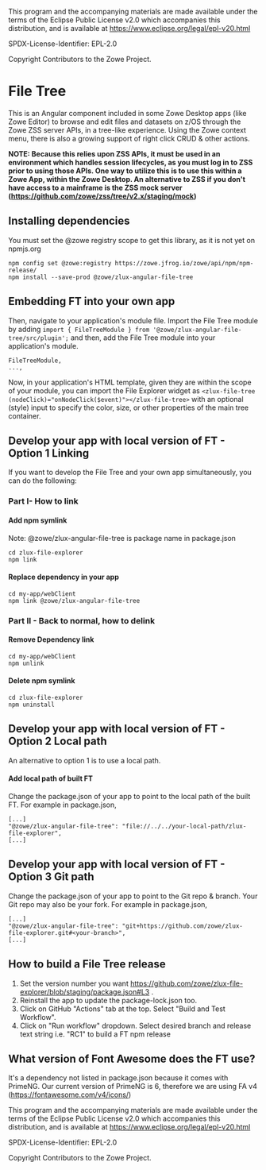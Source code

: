This program and the accompanying materials are
made available under the terms of the Eclipse Public License v2.0 which accompanies
this distribution, and is available at https://www.eclipse.org/legal/epl-v20.html

SPDX-License-Identifier: EPL-2.0

Copyright Contributors to the Zowe Project.
# File Tree

This is an Angular component included in some Zowe Desktop apps (like Zowe Editor) to browse and edit files and datasets on z/OS through the Zowe ZSS server APIs, in a tree-like experience. Using the Zowe context menu, there is also a growing support of right click CRUD & other actions.

**NOTE: Because this relies upon ZSS APIs, it must be used in an environment which handles session lifecycles, as you must log in to ZSS prior to using those APIs. One way to utilize this is to use this within a Zowe App, within the Zowe Desktop. An alternative to ZSS if you don't have access to a mainframe is the ZSS mock server (https://github.com/zowe/zss/tree/v2.x/staging/mock)**

## Installing dependencies
You must set the @zowe registry scope to get this library, as it is not yet on npmjs.org

```
npm config set @zowe:registry https://zowe.jfrog.io/zowe/api/npm/npm-release/
npm install --save-prod @zowe/zlux-angular-file-tree
```

## Embedding FT into your own app

Then, navigate to your application's module file. Import the File Tree module by adding
```import { FileTreeModule } from '@zowe/zlux-angular-file-tree/src/plugin';```
and then, add the File Tree module into your application's module.
```...,
FileTreeModule,
...,
```

Now, in your application's HTML template, given they are within the scope of your module, you can import the File Explorer widget as
```<zlux-file-tree (nodeClick)="onNodeClick($event)"></zlux-file-tree>```
with an optional (style) input to specify the color, size, or other properties of the main tree container.


## Develop your app with local version of FT - Option 1 Linking
If you want to develop the File Tree and your own app simultaneously, you can do the following:

### Part I- How to link

#### Add npm symlink 
Note: @zowe/zlux-angular-file-tree is package name in package.json
```
cd zlux-file-explorer
npm link 
```
#### Replace dependency in your app
```
cd my-app/webClient
npm link @zowe/zlux-angular-file-tree
```

### Part II - Back to normal, how to delink

#### Remove Dependency link
```
cd my-app/webClient
npm unlink
```

#### Delete npm symlink

```
cd zlux-file-explorer
npm uninstall
```

## Develop your app with local version of FT - Option 2 Local path
An alternative to option 1 is to use a local path.

#### Add local path of built FT
Change the package.json of your app to point to the local path of the built FT. For example in package.json,
```
[...]
"@zowe/zlux-angular-file-tree": "file://../../your-local-path/zlux-file-explorer",
[...]
```
## Develop your app with local version of FT - Option 3 Git path
Change the package.json of your app to point to the Git repo & branch. Your Git repo may also be your fork. For example in package.json,
```
[...]
"@zowe/zlux-angular-file-tree": "git+https://github.com/zowe/zlux-file-explorer.git#<your-branch>",
[...]
```

## How to build a File Tree release

1. Set the version number you want https://github.com/zowe/zlux-file-explorer/blob/staging/package.json#L3 . 
2. Reinstall the app to update the package-lock.json too.
3. Click on GitHub "Actions" tab at the top. Select "Build and Test Workflow".
4. Click on "Run workflow" dropdown. Select desired branch and release text string i.e. "RC1" to build a FT npm release

## What version of Font Awesome does the FT use?
It's a dependency not listed in package.json because it comes with PrimeNG. Our current version of PrimeNG is 6, therefore
we are using FA v4 (https://fontawesome.com/v4/icons/)

This program and the accompanying materials are
made available under the terms of the Eclipse Public License v2.0 which accompanies
this distribution, and is available at https://www.eclipse.org/legal/epl-v20.html

SPDX-License-Identifier: EPL-2.0

Copyright Contributors to the Zowe Project.
